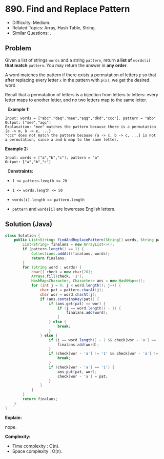 # 890. Find and Replace Pattern

- Difficulty: Medium.
- Related Topics: Array, Hash Table, String.
- Similar Questions: .

## Problem

Given a list of strings ```words``` and a string ```pattern```, return **a list of** ```words[i]``` **that match** ```pattern```. You may return the answer in **any order**.

A word matches the pattern if there exists a permutation of letters ```p``` so that after replacing every letter ```x``` in the pattern with ```p(x)```, we get the desired word.

Recall that a permutation of letters is a bijection from letters to letters: every letter maps to another letter, and no two letters map to the same letter.

 
**Example 1:**

```
Input: words = ["abc","deq","mee","aqq","dkd","ccc"], pattern = "abb"
Output: ["mee","aqq"]
Explanation: "mee" matches the pattern because there is a permutation {a -> m, b -> e, ...}. 
"ccc" does not match the pattern because {a -> c, b -> c, ...} is not a permutation, since a and b map to the same letter.
```

**Example 2:**

```
Input: words = ["a","b","c"], pattern = "a"
Output: ["a","b","c"]
```

 
**Constraints:**


	
- ```1 <= pattern.length <= 20```
	
- ```1 <= words.length <= 50```
	
- ```words[i].length == pattern.length```
	
- ```pattern``` and ```words[i]``` are lowercase English letters.



## Solution (Java)

```java
class Solution {
    public List<String> findAndReplacePattern(String[] words, String pattern) {
        List<String> finalans = new ArrayList<>();
        if (pattern.length() == 1) {
            Collections.addAll(finalans, words);
            return finalans;
        }
        for (String word : words) {
            char[] check = new char[26];
            Arrays.fill(check, '1');
            HashMap<Character, Character> ans = new HashMap<>();
            for (int j = 0; j < word.length(); j++) {
                char pat = pattern.charAt(j);
                char wor = word.charAt(j);
                if (ans.containsKey(pat)) {
                    if (ans.get(pat) == wor) {
                        if (j == word.length() - 1) {
                            finalans.add(word);
                        }
                    } else {
                        break;
                    }
                } else {
                    if (j == word.length() - 1 && check[wor - 'a'] == '1') {
                        finalans.add(word);
                    }
                    if (check[wor - 'a'] != '1' && check[wor - 'a'] != pat) {
                        break;
                    }
                    if (check[wor - 'a'] == '1') {
                        ans.put(pat, wor);
                        check[wor - 'a'] = pat;
                    }
                }
            }
        }
        return finalans;
    }
}
```

**Explain:**

nope.

**Complexity:**

* Time complexity : O(n).
* Space complexity : O(n).
